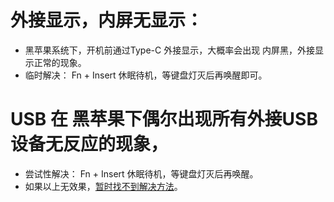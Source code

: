 # 外接显示，内屏无显示：
 - 黑苹果系统下，开机前通过Type-C 外接显示，大概率会出现 内屏黑，外接显示正常的现象。
 - 临时解决： Fn + Insert 休眠待机，等键盘灯灭后再唤醒即可。


# USB 在 黑苹果下偶尔出现所有外接USB设备无反应的现象，
 - 尝试性解决： Fn + Insert 休眠待机，等键盘灯灭后再唤醒。
 - 如果以上无效果，[暂时找不到解决方法](https://github.com/xxxzc/xps15-9570-macos/issues/58)。
